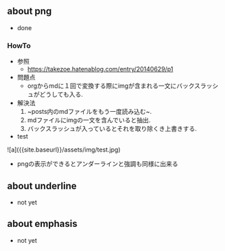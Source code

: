 about png
---------

-   done

### HowTo

-   参照
    -   <https://takezoe.hatenablog.com/entry/20140629/p1>
-   問題点
    -   orgからmdに１回で変換する際にimgが含まれる一文にバックスラッシュがどうしても入る.
-   解決法
    1.  ~posts内のmdファイルをもう一度読み込む~.
    2.  mdファイルにimgの一文を含んでいると抽出.
    3.  バックスラッシュが入っているとそれを取り除くき上書きする.
-   test

!\[a\]({{site.baseurl}}/assets/img/test.jpg)

-   pngの表示ができるとアンダーラインと強調も同様に出来る

about underline
---------------

-   not yet

about emphasis
--------------

-   not yet
